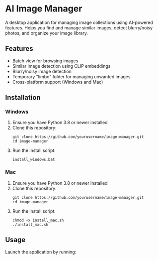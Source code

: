 # AI Image Manager

A desktop application for managing image collections using AI-powered features. Helps you find and manage similar images, detect blurry/noisy photos, and organize your image library.

## Features

- Batch view for browsing images
- Similar image detection using CLIP embeddings
- Blurry/noisy image detection
- Temporary "limbo" folder for managing unwanted images
- Cross-platform support (Windows and Mac)

## Installation

### Windows
1. Ensure you have Python 3.8 or newer installed
2. Clone this repository:
   ```
   git clone https://github.com/yourusername/image-manager.git
   cd image-manager
   ```
3. Run the install script:
   ```
   install_windows.bat
   ```

### Mac
1. Ensure you have Python 3.8 or newer installed
2. Clone this repository:
   ```
   git clone https://github.com/yourusername/image-manager.git
   cd image-manager
   ```
3. Run the install script:
   ```
   chmod +x install_mac.sh
   ./install_mac.sh
   ```

## Usage

Launch the application by running:
